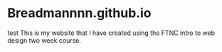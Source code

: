 # Breadmannnn.github.io
test
This is my website that I have created using the FTNC intro to web design two week course.
